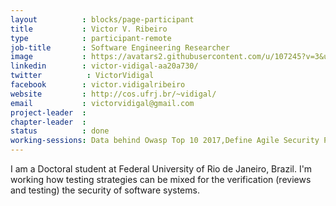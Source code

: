 ```yaml
---
layout          : blocks/page-participant
title           : Victor V. Ribeiro
type            : participant-remote
job-title       : Software Engineering Researcher
image           : https://avatars2.githubusercontent.com/u/107245?v=3&u=68681e68d103fd4a0f5a3636bab4be444bbf19f5&s=400
linkedin        : victor-vidigal-aa20a730/
twitter          : VictorVidigal
facebook        : victor.vidigalribeiro
website         : http://cos.ufrj.br/~vidigal/
email           : victorvidigal@gmail.com
project-leader  :
chapter-leader  :
status          : done
working-sessions: Data behind Owasp Top 10 2017,Define Agile Security Practices,Juice Shop,Threat Modeling Diagramming Techniques,Threat Modeling Tools,Agile Practices for Security Teams,Integrating Security into a Portfolio Kanban,Testing Guide v5,Threat Modeling Where do I Start?,ZAP,Writing Security Tests,Scaling Static Analysis Reviews and Deployments
---
```


I am a Doctoral student at Federal University of Rio de Janeiro, Brazil. I'm working how testing strategies can be mixed for the verification (reviews and testing) the security of software systems.

